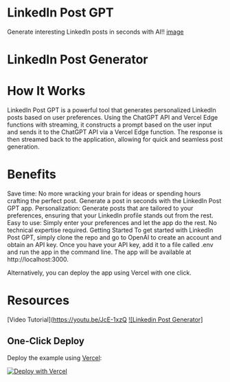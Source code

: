 # LinkedIn Post GPT
Generate interesting LinkedIn posts in seconds with AI!!
[image](https://user-images.githubusercontent.com/8495748/224684055-bfc6e50e-5758-44bc-b75d-53435dacf346.png)


# LinkedIn Post Generator

# How It Works
LinkedIn Post GPT is a powerful tool that generates personalized LinkedIn posts based on user preferences. Using the ChatGPT API and Vercel Edge functions with streaming, it constructs a prompt based on the user input and sends it to the ChatGPT API via a Vercel Edge function. The response is then streamed back to the application, allowing for quick and seamless post generation.

# Benefits
Save time: No more wracking your brain for ideas or spending hours crafting the perfect post. Generate a post in seconds with the LinkedIn Post GPT app.
Personalization: Generate posts that are tailored to your preferences, ensuring that your LinkedIn profile stands out from the rest.
Easy to use: Simply enter your preferences and let the app do the rest. No technical expertise required.
Getting Started
To get started with LinkedIn Post GPT, simply clone the repo and go to OpenAI to create an account and obtain an API key. Once you have your API key, add it to a file called .env and run the app in the command line. The app will be available at http://localhost:3000.

Alternatively, you can deploy the app using Vercel with one click.

# Resources
[Video Tutorial](https://youtu.be/JcE-1xzQ
[![Linkedin Post Generator]](https://www.linkedin-post-gpt.com)



## One-Click Deploy

Deploy the example using [Vercel](https://vercel.com?utm_source=github&utm_medium=readme&utm_campaign=vercel-examples):

[![Deploy with Vercel](https://vercel.com/button)](https://vercel.com/new/clone?repository-url=https://github.com/Nutlope/linkedinpost&env=OPENAI_API_KEY&project-name=linkedin-post-generator&repo-name=linkedinpost)
